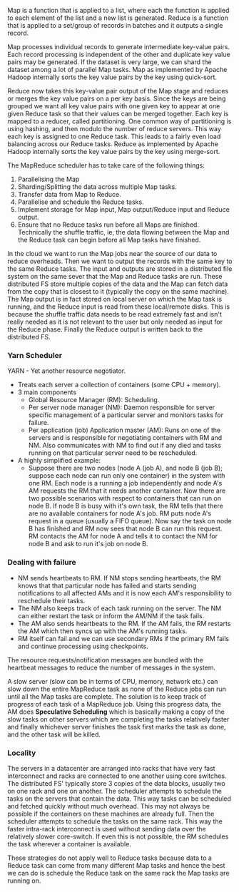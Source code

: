 Map is a function that is applied to a list, where each the function is applied to each element of the list and a new list is generated.
Reduce is a function that is applied to a set/group of records in batches and it outputs a single record. 

Map processes individual records to generate intermediate key-value pairs. Each record processing is independent of the other and duplicate key value pairs may be generated. If the dataset is very large, we can shard the dataset among a lot of parallel Map tasks. Map as implemented by Apache Hadoop internally sorts the key value pairs by the key using quick-sort. 

Reduce now takes this key-value pair output of the Map stage and reduces or merges the key value pairs on a per key basis. Since the keys are being grouped we want all key value pairs with one given key to appear at one given Reduce task so that their values can be merged together. Each key is mapped to a reducer, called partitioning. One common way of partitioning is using hashing, and then modulo the number of reduce servers. This way each key is assigned to one Reduce task. This leads to a fairly even load balancing across our Reduce tasks. Reduce as implemented by Apache Hadoop internally sorts the key value pairs by the key using merge-sort. 

The MapReduce scheduler has to take care of the following things:
1. Parallelising the Map
2. Sharding/Splitting the data across multiple Map tasks.
3. Transfer data from Map to Reduce.
4. Parallelise and schedule the Reduce tasks. 
5. Implement storage for Map input, Map output/Reduce input and Reduce output.
6. Ensure that no Reduce tasks run before all Maps are finished. Technically the shuffle traffic, ie, the data flowing between the Map and the Reduce task can begin before all Map tasks have finished.

In the cloud we want to run the Map jobs near the source of our data to reduce overheads. Then we want to output the records with the same key to the same Reduce tasks. The input and outputs are stored in a distributed file system on the same sever that the Map and Reduce tasks are run. These distributed FS store multiple copies of the data and the Map can fetch data from the copy that is closest to it (typically the copy on the same machine). The Map output is in fact stored on local server on which the Map task is running, and the Reduce input is read from these local/remote disks. This is because the shuffle traffic data needs to be read extremely fast and isn't really needed as it is not relevant to the user but only needed as input for the Reduce phase. Finally the Reduce output is written back to the distributed FS.

### Yarn Scheduler
YARN - Yet another resource negotiator.
- Treats each server a collection of containers (some CPU + memory). 
- 3 main components
	- Global Resource Manager (RM): Scheduling.
	- Per server node manager (NM): Daemon responsible for server specific management of a particular server and monitors tasks for failure.
	- Per application (job) Application master (AM): Runs on one of the servers and is responsible for negotiating containers with RM and NM. Also communicates with NM to find out if any died and tasks running on that particular server need to be rescheduled.
- A highly simplified example:
	- Suppose there are two nodes (node A (job A), and node B (job B); suppose each node can run only one container) in the system with one RM. Each node is a running a job independently and node A's AM requests the RM that it needs another container. Now there are two possible scenarios with respect to containers that can run on node B. If node B is busy with it's own task, the RM tells that there are no available containers for node A's job. RM puts node A's request in a queue (usually a FIFO queue). Now say the task on node B has finished and RM now sees that node B can run this request. RM contacts the AM for node A and tells it to contact the NM for node B and ask to run it's job on node B. 

### Dealing with failure

- NM sends heartbeats to RM. If NM stops sending heartbeats, the RM knows that that particular node has failed and starts sending notifications to all affected AMs and it is now each AM's responsibility to reschedule their tasks.
- The NM also keeps track of each task running on the server. The NM can either restart the task or inform the AM/NM if the task fails.
- The AM also sends heartbeats to the RM. If the AM fails, the RM restarts the AM which then syncs up with the AM's running tasks.
- RM itself can fail and we can use secondary RMs if the primary RM fails and continue processing using checkpoints.

The resource requests/notification messages are bundled with the heartbeat messages to reduce the number of messages in the system.

A slow server (slow can be in terms of CPU, memory, network etc.) can slow down the entire MapReduce task as none of the Reduce jobs can run until all the Map tasks are complete. The solution is to keep track of progress of each task of a MapReduce job. Using this progress data, the AM does **Speculative Scheduling** which is basically making a copy of the slow tasks on other servers which are completing the tasks relatively faster and finally whichever server finishes the task first marks the task as done, and the other task will be killed. 
### Locality

The servers in a datacenter are arranged into racks that have very fast interconnect and racks are connected to one another using core switches. The distributed FS' typically store 3 copies of the data blocks, usually two on one rack and one on another. The scheduler attempts to schedule the tasks on the servers that contain the data. This way tasks can be scheduled and fetched quickly without much overhead. This may not always be possible if the containers on these machines are already full. Then the scheduler attempts to schedule the tasks on the same rack. This way the faster intra-rack interconnect is used without sending data over the relatively slower core-switch. If even this is not possible, the RM schedules the task wherever a container is available. 

These strategies do not apply well to Reduce tasks because data to a Reduce task can come from many different Map tasks and hence the best we can do is schedule the Reduce task on the same rack the Map tasks are running on. 